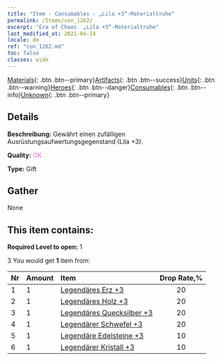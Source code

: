 ```yaml
---
title: "Item - Consumables - „Lila +3“-Materialtruhe"
permalink: /Items/con_1262/
excerpt: "Era of Chaos  „Lila +3“-Materialtruhe"
last_modified_at: 2021-04-14
locale: de
ref: "con_1262.md"
toc: false
classes: wide
---
```

 [Materials](/de/Items/){: .btn .btn--primary}[Artifacts](/de/Items/Artifacts/){: .btn .btn--success}[Units](/de/Items/Units/){: .btn .btn--warning}[Heroes](/de/Items/Heroes/){: .btn .btn--danger}[Consumables](/de/Items/Consumables/){: .btn .btn--info}[Unknown](/de/Items/Unknown/){: .btn .btn--primary}

## Details
 **Beschreibung:** Gewährt einen zufälligen Ausrüstungsaufwertungsgegenstand (Lila +3).

 **Quality:** <span style="color: #DA70D6">OK</span>

 **Type:** Gift

## Gather

  None

## This item contains:

 **Required Level to open:** 1

 3 You would get **1** item  from:

  | Nr | Amount |     Item    | Drop Rate,% |
  |:---|:-------|:------------|:---------:|
  | 1 | 1 | [Legendäres Erz +3](/de/Items/mat_54/) | 20 | 
  | 2 | 1 | [Legendäres Holz +3](/de/Items/mat_55/) | 20 | 
  | 3 | 1 | [Legendäres Quecksilber +3](/de/Items/mat_56/) | 20 | 
  | 4 | 1 | [Legendärer Schwefel +3](/de/Items/mat_57/) | 20 | 
  | 5 | 1 | [Legendäre Edelsteine +3](/de/Items/mat_58/) | 10 | 
  | 6 | 1 | [Legendärer Kristall +3](/de/Items/mat_59/) | 10 | 
